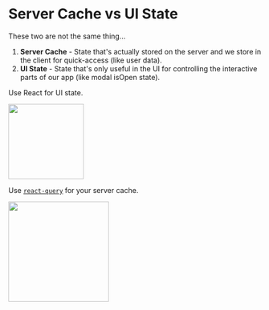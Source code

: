 # Server Cache vs UI State

These two are not the same thing...

1. **Server Cache** - State that's actually stored on the server and we store in
   the client for quick-access (like user data).
2. **UI State** - State that's only useful in the UI for controlling the
   interactive parts of our app (like modal isOpen state).

Use React for UI state.

<img src="https://user-images.githubusercontent.com/8647704/123887930-64e76800-d920-11eb-90c7-8934cb183049.png" alt="" width="150px" />

Use [`react-query`](https://react-query.tanstack.com/) for your server cache.

<img src="https://user-images.githubusercontent.com/8647704/123887851-38cbe700-d920-11eb-8348-5362526b8d58.png" alt="" width="200px" />
